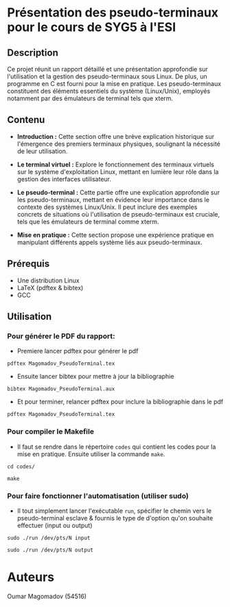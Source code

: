 # Présentation des pseudo-terminaux pour le cours de SYG5 à l'ESI

## Description

Ce projet réunit un rapport détaillé et une présentation approfondie sur l'utilisation et la gestion des pseudo-terminaux sous Linux. De plus, un programme en C est fourni pour la mise en pratique. Les pseudo-terminaux constituent des éléments essentiels du système (Linux/Unix), employés notamment par des émulateurs de terminal tels que xterm.

## Contenu

- **Introduction :** Cette section offre une brève explication historique sur l'émergence des premiers terminaux physiques, soulignant la nécessité de leur utilisation.

- **Le terminal virtuel :** Explore le fonctionnement des terminaux virtuels sur le système d'exploitation Linux, mettant en lumière leur rôle dans la gestion des interfaces utilisateur.

- **Le pseudo-terminal :** Cette partie offre une explication approfondie sur les pseudo-terminaux, mettant en évidence leur importance dans le contexte des systèmes Linux/Unix. Il peut inclure des exemples concrets de situations où l'utilisation de pseudo-terminaux est cruciale, tels que les émulateurs de terminal comme xterm.

- **Mise en pratique :** Cette section propose une expérience pratique en manipulant différents appels système liés aux pseudo-terminaux.

## Prérequis

- Une distribution Linux
- LaTeX (pdftex & bibtex)
- GCC

## Utilisation

### Pour générer le PDF du rapport:
- Premiere lancer pdftex pour générer le pdf
```
pdftex Magomadov_PseudoTerminal.tex
```
- Ensuite lancer bibtex pour mettre à jour la bibliographie
```
bibtex Magomadov_PseudoTerminal.aux
```
- Et pour terminer, relancer pdftex pour inclure la bibliographie dans le pdf
```
pdftex Magomadov_PseudoTerminal.tex
```

### Pour compiler le Makefile
- Il faut se rendre dans le répertoire `codes` qui contient les codes pour la mise en pratique. Ensuite utiliser la commande `make`.
```
cd codes/
```
```
make
```

### Pour faire fonctionner l'automatisation (utiliser sudo)
- Il tout simplement lancer l'exécutable `run`, spécifier le chemin vers le pseudo-terminal esclave & fournis le type de d'option qu'on souhaite effectuer (input ou output)
```
sudo ./run /dev/pts/N input
```

```
sudo ./run /dev/pts/N output
```

# Auteurs
Oumar Magomadov (54516)
